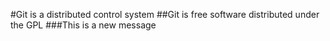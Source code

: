 #Git is a distributed control system
##Git is free software distributed under the GPL
###This is a new message
